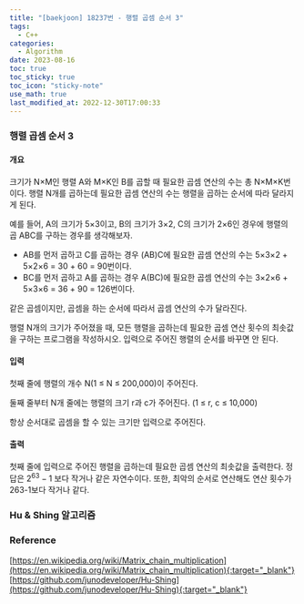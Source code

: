 ```yaml
---
title: "[baekjoon] 18237번 - 행렬 곱셈 순서 3"
tags:
  - C++
categories:
  - Algorithm
date: 2023-08-16
toc: true
toc_sticky: true
toc_icon: "sticky-note"
use_math: true
last_modified_at: 2022-12-30T17:00:33
---
```

### 행렬 곱셈 순서 3
#### 개요

크기가 N×M인 행렬 A와 M×K인 B를 곱할 때 필요한 곱셈 연산의 수는 총 N×M×K번이다. 행렬 N개를 곱하는데 필요한 곱셈 연산의 수는 행렬을 곱하는 순서에 따라 달라지게 된다.

예를 들어, A의 크기가 5×3이고, B의 크기가 3×2, C의 크기가 2×6인 경우에 행렬의 곱 ABC를 구하는 경우를 생각해보자.

- AB를 먼저 곱하고 C를 곱하는 경우 (AB)C에 필요한 곱셈 연산의 수는 5×3×2 + 5×2×6 = 30 + 60 = 90번이다.
- BC를 먼저 곱하고 A를 곱하는 경우 A(BC)에 필요한 곱셈 연산의 수는 3×2×6 + 5×3×6 = 36 + 90 = 126번이다.
    
같은 곱셈이지만, 곱셈을 하는 순서에 따라서 곱셈 연산의 수가 달라진다.

행렬 N개의 크기가 주어졌을 때, 모든 행렬을 곱하는데 필요한 곱셈 연산 횟수의 최솟값을 구하는 프로그램을 작성하시오. 입력으로 주어진 행렬의 순서를 바꾸면 안 된다.

#### 입력
첫째 줄에 행렬의 개수 N(1 ≤ N ≤ 200,000)이 주어진다.

둘째 줄부터 N개 줄에는 행렬의 크기 r과 c가 주어진다. (1 ≤ r, c ≤ 10,000)

항상 순서대로 곱셈을 할 수 있는 크기만 입력으로 주어진다.

#### 출력
첫째 줄에 입력으로 주어진 행렬을 곱하는데 필요한 곱셈 연산의 최솟값을 출력한다. 정답은 $2^{63}-1$ 보다 작거나 같은 자연수이다. 또한, 최악의 순서로 연산해도 연산 횟수가 263-1보다 작거나 같다.

### Hu & Shing 알고리즘



### Reference

[https://en.wikipedia.org/wiki/Matrix_chain_multiplication](https://en.wikipedia.org/wiki/Matrix_chain_multiplication){:target="_blank"}
[https://github.com/junodeveloper/Hu-Shing](https://github.com/junodeveloper/Hu-Shing){:target="_blank"}